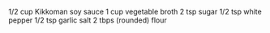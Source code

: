1/2 cup Kikkoman soy sauce
1  cup vegetable broth
2 tsp sugar
1/2 tsp white pepper
1/2 tsp garlic salt
2 tbps (rounded) flour 